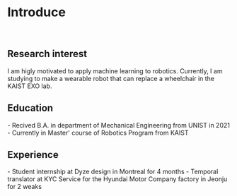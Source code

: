 <head>
<style>
mark { 
  background-color: white;
  color: rgb(51, 87, 128);
}
</style>
</head>

<h1> Introduce </h1>

<br>
<h2>Research interest</h2>
I am higly motivated to apply machine learning to robotics. Currently, I am studying to make a wearable robot that can replace a wheelchair in the KAIST EXO lab.

<h2>Education</h2>
- Recived B.A. in department of Mechanical Engineering from UNIST in 2021
- Currently in Master' course of Robotics Program from KAIST

<h2>Experience</h2>
- Student internship at Dyze design in Montreal for 4 months
- Temporal translator at KYC Service for the Hyundai Motor Company factory in Jeonju for 2 weaks

<!-- <p style="font-size:11px">Page template forked from <a href="https://github.com/evanca/quick-portfolio">evanca</a></p> -->
<!-- Remove above link if you don't want to attibute -->
